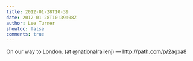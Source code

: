 ```yaml
---
title: 2012-01-28T10-39
date: 2012-01-28T10:39:08Z
author: Lee Turner
showtoc: false
comments: true
---
```


On our way to London. (at @nationalrailenj) — http://path.com/p/2agxa8

